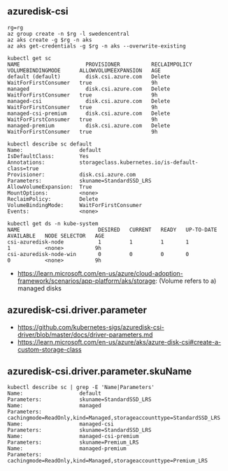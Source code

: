 ## azuredisk-csi

```
rg=rg
az group create -n $rg -l swedencentral
az aks create -g $rg -n aks
az aks get-credentials -g $rg -n aks --overwrite-existing

kubectl get sc
NAME                     PROVISIONER          RECLAIMPOLICY   VOLUMEBINDINGMODE      ALLOWVOLUMEEXPANSION   AGE
default (default)        disk.csi.azure.com   Delete          WaitForFirstConsumer   true                   9h
managed                  disk.csi.azure.com   Delete          WaitForFirstConsumer   true                   9h
managed-csi              disk.csi.azure.com   Delete          WaitForFirstConsumer   true                   9h
managed-csi-premium      disk.csi.azure.com   Delete          WaitForFirstConsumer   true                   9h
managed-premium          disk.csi.azure.com   Delete          WaitForFirstConsumer   true                   9h

kubectl describe sc default
Name:                  default
IsDefaultClass:        Yes
Annotations:           storageclass.kubernetes.io/is-default-class=true
Provisioner:           disk.csi.azure.com
Parameters:            skuname=StandardSSD_LRS
AllowVolumeExpansion:  True
MountOptions:          <none>
ReclaimPolicy:         Delete
VolumeBindingMode:     WaitForFirstConsumer
Events:                <none>

kubectl get ds -n kube-system
NAME                         DESIRED   CURRENT   READY   UP-TO-DATE   AVAILABLE   NODE SELECTOR   AGE
csi-azuredisk-node           1         1         1       1            1           <none>          9h
csi-azuredisk-node-win       0         0         0       0            0           <none>          9h
```

- https://learn.microsoft.com/en-us/azure/cloud-adoption-framework/scenarios/app-platform/aks/storage: (Volume refers to a) managed disks
  
## azuredisk-csi.driver.parameter

- https://github.com/kubernetes-sigs/azuredisk-csi-driver/blob/master/docs/driver-parameters.md
- https://learn.microsoft.com/en-us/azure/aks/azure-disk-csi#create-a-custom-storage-class

## azuredisk-csi.driver.parameter.skuName

```
kubectl describe sc | grep -E 'Name|Parameters'
Name:                  default
Parameters:            skuname=StandardSSD_LRS
Name:                  managed
Parameters:            cachingmode=ReadOnly,kind=Managed,storageaccounttype=StandardSSD_LRS
Name:                  managed-csi
Parameters:            skuname=StandardSSD_LRS
Name:                  managed-csi-premium
Parameters:            skuname=Premium_LRS
Name:                  managed-premium
Parameters:            cachingmode=ReadOnly,kind=Managed,storageaccounttype=Premium_LRS
```
